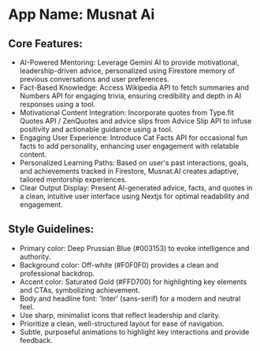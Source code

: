 # **App Name**: Musnat Ai

## Core Features:

- AI-Powered Mentoring: Leverage Gemini AI to provide motivational, leadership-driven advice, personalized using Firestore memory of previous conversations and user preferences.
- Fact-Based Knowledge: Access Wikipedia API to fetch summaries and Numbers API for engaging trivia, ensuring credibility and depth in AI responses using a tool.
- Motivational Content Integration: Incorporate quotes from Type.fit Quotes API / ZenQuotes and advice slips from Advice Slip API to infuse positivity and actionable guidance using a tool.
- Engaging User Experience: Introduce Cat Facts API for occasional fun facts to add personality, enhancing user engagement with relatable content.
- Personalized Learning Paths: Based on user's past interactions, goals, and achievements tracked in Firestore, Musnat.AI creates adaptive, tailored mentorship experiences.
- Clear Output Display: Present AI-generated advice, facts, and quotes in a clean, intuitive user interface using Nextjs for optimal readability and engagement.

## Style Guidelines:

- Primary color: Deep Prussian Blue (#003153) to evoke intelligence and authority.
- Background color: Off-white (#F0F0F0) provides a clean and professional backdrop.
- Accent color: Saturated Gold (#FFD700) for highlighting key elements and CTAs, symbolizing achievement.
- Body and headline font: 'Inter' (sans-serif) for a modern and neutral feel.
- Use sharp, minimalist icons that reflect leadership and clarity.
- Prioritize a clean, well-structured layout for ease of navigation.
- Subtle, purposeful animations to highlight key interactions and provide feedback.
